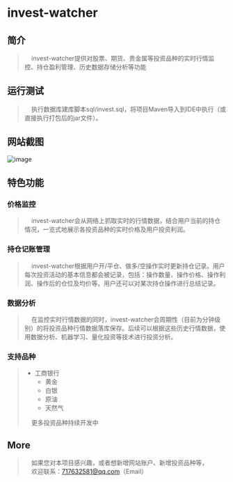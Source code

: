 # invest-watcher
## 简介
>&nbsp;&nbsp;&nbsp;&nbsp;invest-watcher提供对股票、期货、贵金属等投资品种的实时行情监控、持仓盈利管理、历史数据存储分析等功能  
## 运行测试
>&nbsp;&nbsp;&nbsp;&nbsp;执行数据库建库脚本sql/invest.sql，将项目Maven导入到IDE中执行（或直接执行打包后的jar文件）。
## 网站截图
![image](https://github.com/haoshen/invest-watcher/blob/master/about.png)
## 特色功能
### 价格监控
>&nbsp;&nbsp;&nbsp;&nbsp;invest-watcher会从网络上抓取实时的行情数据，结合用户当前的持仓情况，一览式地展示各投资品种的实时价格及用户投资利润。    
### 持仓记账管理
>&nbsp;&nbsp;&nbsp;&nbsp;invest-watcher根据用户开/平仓、做多/空操作实时更新持仓记录。用户每次投资活动的基本信息都会被记录，包括：操作数量、操作价格、操作利润、操作后的仓位及均价等。用户还可以对某次持仓操作进行总结记录。
### 数据分析   
>&nbsp;&nbsp;&nbsp;&nbsp;在监控实时行情数据的同时，invest-watcher会周期性（目前为分钟级别）的将投资品种行情数据落库保存。后续可以根据这些历史行情数据，使用数据分析、机器学习、量化投资等技术进行投资分析。
### 支持品种
>+ 工商银行
>   + 黄金
>   + 白银
>   + 原油
>   + 天然气   
>
> &nbsp;&nbsp;&nbsp;&nbsp;更多投资品种持续开发中
## More  
>&nbsp;&nbsp;&nbsp;&nbsp;如果您对本项目感兴趣，或者想新增网站账户、新增投资品种等，    
>&nbsp;&nbsp;&nbsp;&nbsp;欢迎联系：717632581@qq.com（Email）
